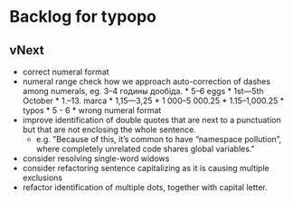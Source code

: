 # Backlog for typopo

## vNext
* correct numeral format
* numeral range check how we approach auto-correction of dashes among numerals, eg. 3–4 годины дообіда.
		* 5–6 eggs
		* 1st—5th October
		* 1.–13. marca
		* 1,15—3,25
		* 1 000–5 000.25
		* 1.15–1,000.25
		* typos
				* 5 - 6
				* wrong numeral format
* improve identification of double quotes that are next to a punctuation but that are not enclosing the whole sentence.
	* e.g. "Because of this, it’s common to have “namespace pollution”, where completely unrelated code shares global variables."
* consider resolving single-word widows
* consider refactoring sentence capitalizing as it is causing multiple exclusions
* refactor identification of multiple dots, together with capital letter.
